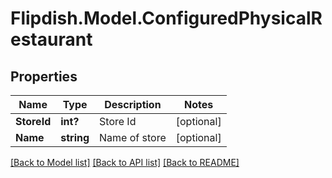 # Flipdish.Model.ConfiguredPhysicalRestaurant
## Properties

Name | Type | Description | Notes
------------ | ------------- | ------------- | -------------
**StoreId** | **int?** | Store Id | [optional] 
**Name** | **string** | Name of store | [optional] 

[[Back to Model list]](../README.md#documentation-for-models) [[Back to API list]](../README.md#documentation-for-api-endpoints) [[Back to README]](../README.md)

